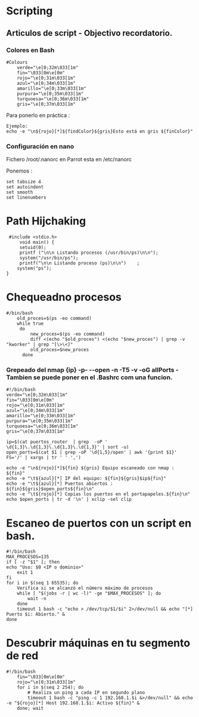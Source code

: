 # Scripting
## Articulos de script - Objectivo recordatorio.

### Colores en Bash
```
#Colours
    verde="\e[0;32m\033[1m"
    fin="\033[0m\e[0m"
    rojo="\e[0;31m\033[1m"
    azul="\e[0;34m\033[1m"
    amarillo="\e[0;33m\033[1m"
    purpura="\e[0;35m\033[1m"
    turquoesa="\e[0;36m\033[1m"
    gris="\e[0;37m\033[1m"
```
Para ponerlo en práctica : 
```
Ejemplo:
echo -e "\n${rojo}[*]${findColor}${gris}Esto está en gris ${finColor}"

```
### Configuración en nano
Fichero /root/.nanorc en Parrot esta en /etc/nanorc

Ponemos :
  ```
  set tabsize 4 
  set autoindent
  set smooth
  set linenumbers
  ```
# Path Hijchaking

     #include <stdio.h>
         void main() {
         setuid(0);
         printf ("\n\n Listando procesos (/usr/bin/ps)\n\n");
         system("/usr/bin/ps");
         printf("\n\n Listando proceso (ps)\n\n")    ;
        system("ps");
    }

# Chequeadno procesos

    #/bin/bash
        old_proces=$(ps -eo command)
        while true
         do
             new_proces=$(ps -eo command)
             diff <(echo "$old_proces") <(echo "$new_proces") | grep -v "kworker" | grep "[\>\<]"
             old_proces=$new_proces
          done


### Grepeado del nmap {ip} -p- --open -n -T5 -v -oG allPorts - Tambien se puede poner en el .Bashrc com una funcion.                                    
    
    #!/bin/bash
    verde="\e[0;32m\033[1m"
    fin="\033[0m\e[0m"
    rojo="\e[0;31m\033[1m"
    azul="\e[0;34m\033[1m"
    amarillo="\e[0;33m\033[1m"
    purpura="\e[0;35m\033[1m"
    turquoesa="\e[0;36m\033[1m"
    gris="\e[0;37m\033[1m"

    ip=$(cat puertos_router  | grep  -oP ' \d{1,3}\.\d{1,3}\.\d{1,3}\.\d{1,3}' | sort -u)
    open_ports=$(cat $1 | grep -oP '\d{1,5}/open' | awk '{print $1}' FS='/' | xargs | tr ' ' ',')

    echo -e "\n${rojo}[*]${fin} ${gris} Equipo escaneado con nmap : ${fin}"
    echo -e "\t${azul}[*] IP del equipo: ${fin}${gris}$ip${fin}"
    echo -e "\t${azul}[*] Puertos abiertos : ${fin}${gris}$open_ports${fin}\n"
    echo -e "\t${rojo}[*] Copias los puertos en el portapapeles.${fin}\n"
    echo $open_ports | tr -d '\n' | xclip -sel clip

# Escaneo de puertos con un script en bash.
    #!/bin/bash
    MAX_PROCESOS=135
    if [ -z "$1" ]; then
    echo "Uso: $0 <IP o dominio>"
        exit 1
    fi
    for i in $(seq 1 65535); do
        Verifica si se alcanzó el número máximo de procesos
        while [ "$(jobs -r | wc -l)" -ge "$MAX_PROCESOS" ]; do
            wait -n
        done
        timeout 1 bash -c "echo > /dev/tcp/$1/$i" 2>/dev/null && echo "[*] Puerto $i: Abierto." &
    done
    
# Descubrir máquinas en tu segmento de red
    #!/bin/bash
        fin="\033[0m\e[0m"
        rojo="\e[0;31m\033[1m"
        for i in $(seq 2 254); do
            # Realiza un ping a cada IP en segundo plano
            timeout 1 bash -c "ping -c 1 192.168.1.$i &>/dev/null" && echo -e "${rojo}[*] Host 192.168.1.$i: Activo ${fin}" &
        done; wait

      

 

